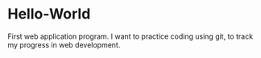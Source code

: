 # Hello-World
First web application program.
I want to practice coding using git, to track my progress in web development.
